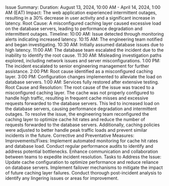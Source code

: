 Issue Summary:
Duration: August 13, 2024, 10:00 AM - April 14, 2024, 1:00 AM (EAT)
Impact: The web application experienced intermittent outages, resulting in a 30% decrease in user activity and a significant increase in latency.
Root Cause: A misconfigured caching layer caused excessive load on the database servers, leading to performance degradation and intermittent outages.
Timeline:
10:00 AM: Issue detected through monitoring alerts indicating increased latency.
10:15 AM: The engineering team notified and began investigating.
10:30 AM: Initially assumed database issues due to high latency.
11:00 AM: The database team escalated the incident due to the inability to identify the root cause.
11:30 AM: Misleading investigation paths explored, including network issues and server misconfigurations.
1:00 PM: The incident escalated to senior engineering management for further assistance.
2:00 PM: Root cause identified as a misconfigured caching layer.
3:00 PM: Configuration changes implemented to alleviate the load on database servers.
1:00 AM: Services fully restored after extensive testing.
Root Cause and Resolution:
The root cause of the issue was traced to a misconfigured caching layer. The cache was not properly configured to handle high traffic, resulting in frequent cache misses and excessive requests forwarded to the database servers. This led to increased load on the database servers, causing performance degradation and intermittent outages.
To resolve the issue, the engineering team reconfigured the caching layer to optimize cache hit rates and reduce the number of requests forwarded to the database servers. Additionally, caching policies were adjusted to better handle peak traffic loads and prevent similar incidents in the future.
Corrective and Preventative Measures:
Improvements/Fixes:
Implement automated monitoring for cache hit rates and database load.
Conduct regular performance audits to identify and address potential bottlenecks.
Enhance communication and collaboration between teams to expedite incident resolution.
Tasks to Address the Issue:
Update cache configuration to optimize performance and reduce reliance on database servers.
Implement failover mechanisms to mitigate the impact of future caching layer failures.
Conduct thorough post-incident analysis to identify any lingering issues or areas for improvement.
